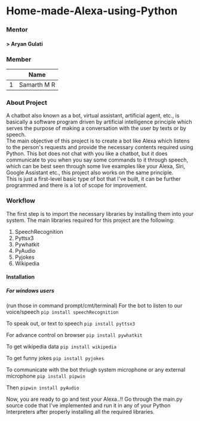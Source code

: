 # Home-made-Alexa-using-Python

### Mentor

#### > Aryan Gulati

### Member

||Name|
|-|-|
|1| Samarth M R|

### About Project 

A chatbot also known as a bot, virtual assistant, artificial agent, etc., is basically a software program driven by artificial intelligence principle which serves the purpose of making a conversation with the user by texts or by speech.\
The main objective of this project is to create a bot like Alexa which listens to the person's requests and provide the necessary contents required using Python.
This bot does not chat with you like a chatbot, but it does communicate to you when you say some commands to it through speech, which can be best seen through some live examples like your Alexa, Siri, Google Assistant etc., this project also works on the same principle.\
This is just a first-level basic type of bot that I've built, it can be further programmed and there is a lot of scope for improvement.

### Workflow

The first step is to import the necessary libraries by installing them into your system. The main libraries required for this project are the following:
1. SpeechRecognition
2. Pyttsx3
3. Pywhatkit
4. PyAudio
5. Pyjokes
6. Wikipedia

#### Installation
##### For windows users
(run those in command prompt/cmt/terminal)
For the bot to listen to our voice/speech
`pip install speechRecognition`

To speak out, or text to speech
`pip install pyttsx3`

For advance control on browser
`pip install pywhatkit`

To get wikipedia data
`pip install wikipedia`

To get funny jokes
`pip install pyjokes`

To communicate with the bot thriugh system microphone or any external microphone
`pip install pipwin`

Then
`pipwin install pyAudio`

Now, you are ready to go and test your Alexa..!!
Go through the main.py source code that I've implemented and run it in any of your Python Interpreters after properly installing all the required libraries.
